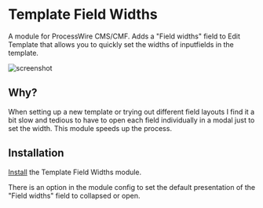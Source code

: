 # Template Field Widths

A module for ProcessWire CMS/CMF. Adds a "Field widths" field to Edit Template that allows you to quickly set the widths of inputfields in the template.

![screenshot](https://user-images.githubusercontent.com/1538852/48876265-043b4900-ee62-11e8-8e84-94b08f0aafed.png)

## Why?

When setting up a new template or trying out different field layouts I find it a bit slow and tedious to have to open each field individually in a modal just to set the width. This module speeds up the process.

## Installation

[Install](http://modules.processwire.com/install-uninstall/) the Template Field Widths module.

There is an option in the module config to set the default presentation of the "Field widths" field to collapsed or open.
